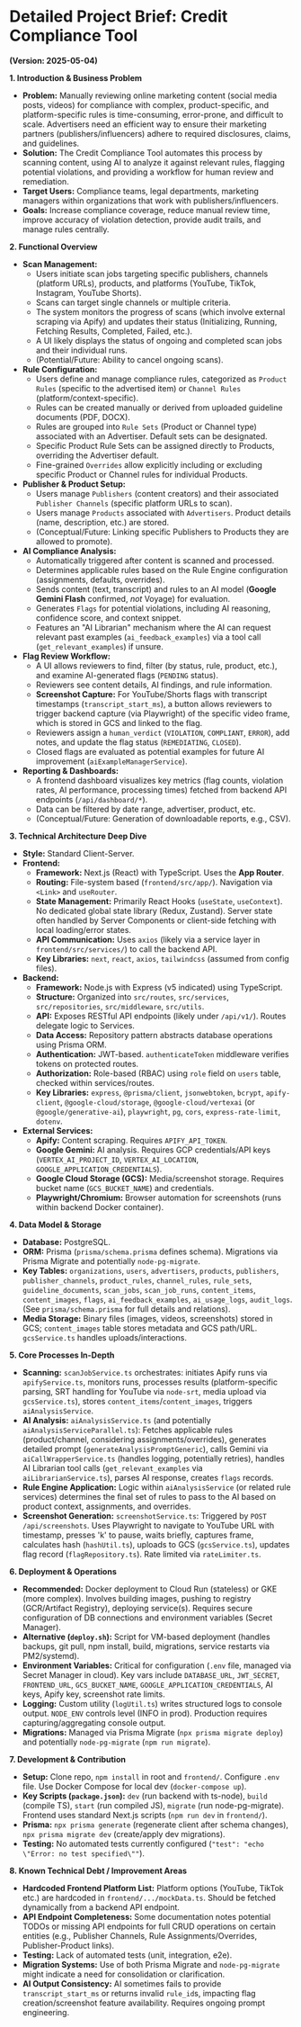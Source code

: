 # Detailed Project Brief: Credit Compliance Tool

**(Version: 2025-05-04)**

**1. Introduction & Business Problem**

*   **Problem:** Manually reviewing online marketing content (social media posts, videos) for compliance with complex, product-specific, and platform-specific rules is time-consuming, error-prone, and difficult to scale. Advertisers need an efficient way to ensure their marketing partners (publishers/influencers) adhere to required disclosures, claims, and guidelines.
*   **Solution:** The Credit Compliance Tool automates this process by scanning content, using AI to analyze it against relevant rules, flagging potential violations, and providing a workflow for human review and remediation.
*   **Target Users:** Compliance teams, legal departments, marketing managers within organizations that work with publishers/influencers.
*   **Goals:** Increase compliance coverage, reduce manual review time, improve accuracy of violation detection, provide audit trails, and manage rules centrally.

**2. Functional Overview**

*   **Scan Management:**
    *   Users initiate scan jobs targeting specific publishers, channels (platform URLs), products, and platforms (YouTube, TikTok, Instagram, YouTube Shorts).
    *   Scans can target single channels or multiple criteria.
    *   The system monitors the progress of scans (which involve external scraping via Apify) and updates their status (Initializing, Running, Fetching Results, Completed, Failed, etc.).
    *   A UI likely displays the status of ongoing and completed scan jobs and their individual runs.
    *   (Potential/Future: Ability to cancel ongoing scans).
*   **Rule Configuration:**
    *   Users define and manage compliance rules, categorized as `Product Rules` (specific to the advertised item) or `Channel Rules` (platform/context-specific).
    *   Rules can be created manually or derived from uploaded guideline documents (PDF, DOCX).
    *   Rules are grouped into `Rule Sets` (Product or Channel type) associated with an Advertiser. Default sets can be designated.
    *   Specific Product Rule Sets can be assigned directly to Products, overriding the Advertiser default.
    *   Fine-grained `Overrides` allow explicitly including or excluding specific Product or Channel rules for individual Products.
*   **Publisher & Product Setup:**
    *   Users manage `Publishers` (content creators) and their associated `Publisher Channels` (specific platform URLs to scan).
    *   Users manage `Products` associated with `Advertisers`. Product details (name, description, etc.) are stored.
    *   (Conceptual/Future: Linking specific Publishers to Products they are allowed to promote).
*   **AI Compliance Analysis:**
    *   Automatically triggered after content is scanned and processed.
    *   Determines applicable rules based on the Rule Engine configuration (assignments, defaults, overrides).
    *   Sends content (text, transcript) and rules to an AI model (**Google Gemini Flash** confirmed, *not* Voyage) for evaluation.
    *   Generates `Flags` for potential violations, including AI reasoning, confidence score, and context snippet.
    *   Features an "AI Librarian" mechanism where the AI can request relevant past examples (`ai_feedback_examples`) via a tool call (`get_relevant_examples`) if unsure.
*   **Flag Review Workflow:**
    *   A UI allows reviewers to find, filter (by status, rule, product, etc.), and examine AI-generated flags (`PENDING` status).
    *   Reviewers see content details, AI findings, and rule information.
    *   **Screenshot Capture:** For YouTube/Shorts flags with transcript timestamps (`transcript_start_ms`), a button allows reviewers to trigger backend capture (via Playwright) of the specific video frame, which is stored in GCS and linked to the flag.
    *   Reviewers assign a `human_verdict` (`VIOLATION`, `COMPLIANT`, `ERROR`), add notes, and update the flag status (`REMEDIATING`, `CLOSED`).
    *   Closed flags are evaluated as potential examples for future AI improvement (`aiExampleManagerService`).
*   **Reporting & Dashboards:**
    *   A frontend dashboard visualizes key metrics (flag counts, violation rates, AI performance, processing times) fetched from backend API endpoints (`/api/dashboard/*`).
    *   Data can be filtered by date range, advertiser, product, etc.
    *   (Conceptual/Future: Generation of downloadable reports, e.g., CSV).

**3. Technical Architecture Deep Dive**

*   **Style:** Standard Client-Server.
*   **Frontend:**
    *   **Framework:** Next.js (React) with TypeScript. Uses the **App Router**.
    *   **Routing:** File-system based (`frontend/src/app/`). Navigation via `<Link>` and `useRouter`.
    *   **State Management:** Primarily React Hooks (`useState`, `useContext`). No dedicated global state library (Redux, Zustand). Server state often handled by Server Components or client-side fetching with local loading/error states.
    *   **API Communication:** Uses `axios` (likely via a service layer in `frontend/src/services/`) to call the backend API.
    *   **Key Libraries:** `next`, `react`, `axios`, `tailwindcss` (assumed from config files).
*   **Backend:**
    *   **Framework:** Node.js with Express (v5 indicated) using TypeScript.
    *   **Structure:** Organized into `src/routes`, `src/services`, `src/repositories`, `src/middleware`, `src/utils`.
    *   **API:** Exposes RESTful API endpoints (likely under `/api/v1/`). Routes delegate logic to Services.
    *   **Data Access:** Repository pattern abstracts database operations using Prisma ORM.
    *   **Authentication:** JWT-based. `authenticateToken` middleware verifies tokens on protected routes.
    *   **Authorization:** Role-based (RBAC) using `role` field on `users` table, checked within services/routes.
    *   **Key Libraries:** `express`, `@prisma/client`, `jsonwebtoken`, `bcrypt`, `apify-client`, `@google-cloud/storage`, `@google-cloud/vertexai` (or `@google/generative-ai`), `playwright`, `pg`, `cors`, `express-rate-limit`, `dotenv`.
*   **External Services:**
    *   **Apify:** Content scraping. Requires `APIFY_API_TOKEN`.
    *   **Google Gemini:** AI analysis. Requires GCP credentials/API keys (`VERTEX_AI_PROJECT_ID`, `VERTEX_AI_LOCATION`, `GOOGLE_APPLICATION_CREDENTIALS`).
    *   **Google Cloud Storage (GCS):** Media/screenshot storage. Requires bucket name (`GCS_BUCKET_NAME`) and credentials.
    *   **Playwright/Chromium:** Browser automation for screenshots (runs within backend Docker container).

**4. Data Model & Storage**

*   **Database:** PostgreSQL.
*   **ORM:** Prisma (`prisma/schema.prisma` defines schema). Migrations via Prisma Migrate and potentially `node-pg-migrate`.
*   **Key Tables:** `organizations`, `users`, `advertisers`, `products`, `publishers`, `publisher_channels`, `product_rules`, `channel_rules`, `rule_sets`, `guideline_documents`, `scan_jobs`, `scan_job_runs`, `content_items`, `content_images`, `flags`, `ai_feedback_examples`, `ai_usage_logs`, `audit_logs`. (See `prisma/schema.prisma` for full details and relations).
*   **Media Storage:** Binary files (images, videos, screenshots) stored in GCS; `content_images` table stores metadata and GCS path/URL. `gcsService.ts` handles uploads/interactions.

**5. Core Processes In-Depth**

*   **Scanning:** `scanJobService.ts` orchestrates: initiates Apify runs via `apifyService.ts`, monitors runs, processes results (platform-specific parsing, SRT handling for YouTube via `node-srt`, media upload via `gcsService.ts`), stores `content_items`/`content_images`, triggers `aiAnalysisService`.
*   **AI Analysis:** `aiAnalysisService.ts` (and potentially `aiAnalysisServiceParallel.ts`): Fetches applicable rules (product/channel, considering assignments/overrides), generates detailed prompt (`generateAnalysisPromptGeneric`), calls Gemini via `aiCallWrapperService.ts` (handles logging, potentially retries), handles AI Librarian tool calls (`get_relevant_examples` via `aiLibrarianService.ts`), parses AI response, creates `flags` records.
*   **Rule Engine Application:** Logic within `aiAnalysisService` (or related rule services) determines the final set of rules to pass to the AI based on product context, assignments, and overrides.
*   **Screenshot Generation:** `screenshotService.ts`: Triggered by `POST /api/screenshots`. Uses Playwright to navigate to YouTube URL with timestamp, presses 'k' to pause, waits briefly, captures frame, calculates hash (`hashUtil.ts`), uploads to GCS (`gcsService.ts`), updates flag record (`flagRepository.ts`). Rate limited via `rateLimiter.ts`.

**6. Deployment & Operations**

*   **Recommended:** Docker deployment to Cloud Run (stateless) or GKE (more complex). Involves building images, pushing to registry (GCR/Artifact Registry), deploying service(s). Requires secure configuration of DB connections and environment variables (Secret Manager).
*   **Alternative (`deploy.sh`):** Script for VM-based deployment (handles backups, git pull, npm install, build, migrations, service restarts via PM2/systemd).
*   **Environment Variables:** Critical for configuration (`.env` file, managed via Secret Manager in cloud). Key vars include `DATABASE_URL`, `JWT_SECRET`, `FRONTEND_URL`, `GCS_BUCKET_NAME`, `GOOGLE_APPLICATION_CREDENTIALS`, AI keys, Apify key, screenshot rate limits.
*   **Logging:** Custom utility (`logUtil.ts`) writes structured logs to console output. `NODE_ENV` controls level (INFO in prod). Production requires capturing/aggregating console output.
*   **Migrations:** Managed via Prisma Migrate (`npx prisma migrate deploy`) and potentially `node-pg-migrate` (`npm run migrate`).

**7. Development & Contribution**

*   **Setup:** Clone repo, `npm install` in root and `frontend/`. Configure `.env` file. Use Docker Compose for local dev (`docker-compose up`).
*   **Key Scripts (`package.json`):** `dev` (run backend with ts-node), `build` (compile TS), `start` (run compiled JS), `migrate` (run node-pg-migrate). Frontend uses standard Next.js scripts (`npm run dev` in `frontend/`).
*   **Prisma:** `npx prisma generate` (regenerate client after schema changes), `npx prisma migrate dev` (create/apply dev migrations).
*   **Testing:** No automated tests currently configured (`"test": "echo \"Error: no test specified\""`).

**8. Known Technical Debt / Improvement Areas**

*   **Hardcoded Frontend Platform List:** Platform options (YouTube, TikTok etc.) are hardcoded in `frontend/.../mockData.ts`. Should be fetched dynamically from a backend API endpoint.
*   **API Endpoint Completeness:** Some documentation notes potential TODOs or missing API endpoints for full CRUD operations on certain entities (e.g., Publisher Channels, Rule Assignments/Overrides, Publisher-Product links).
*   **Testing:** Lack of automated tests (unit, integration, e2e).
*   **Migration Systems:** Use of both Prisma Migrate and `node-pg-migrate` might indicate a need for consolidation or clarification.
*   **AI Output Consistency:** AI sometimes fails to provide `transcript_start_ms` or returns invalid `rule_id`s, impacting flag creation/screenshot feature availability. Requires ongoing prompt engineering.
